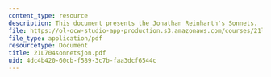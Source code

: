 ```yaml
---
content_type: resource
description: This document presents the Jonathan Reinharth's Sonnets.
file: https://ol-ocw-studio-app-production.s3.amazonaws.com/courses/21l-704-studies-in-poetry-from-the-sonneteers-to-the-metaphysicals-spring-2006/4dc4b42060cbf5893c7bfaa3dcf6544c_21L704sonnetsjon.pdf
file_type: application/pdf
resourcetype: Document
title: 21L704sonnetsjon.pdf
uid: 4dc4b420-60cb-f589-3c7b-faa3dcf6544c
---
```

